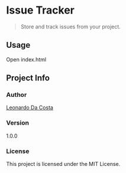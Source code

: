 # Issue Tracker

> Store and track issues from your project.

## Usage

Open index.html

## Project Info

### Author

[Leonardo Da Costa](https://github.com/costaleonardo)

### Version

1.0.0

### License

This project is licensed under the MIT License.
